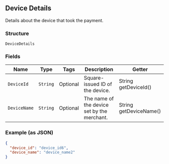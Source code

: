## Device Details

Details about the device that took the payment.

### Structure

`DeviceDetails`

### Fields

| Name | Type | Tags | Description | Getter |
|  --- | --- | --- | --- | --- |
| `DeviceId` | `String` | Optional | Square-issued ID of the device. | String getDeviceId() |
| `DeviceName` | `String` | Optional | The name of the device set by the merchant. | String getDeviceName() |

### Example (as JSON)

```json
{
  "device_id": "device_id6",
  "device_name": "device_name2"
}
```

